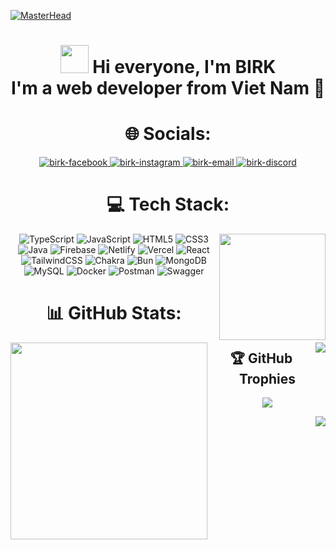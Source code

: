 [![MasterHead](https://user-images.githubusercontent.com/10498744/210012254-234538ff-d198-48aa-8964-37e6fd45d227.gif)](https:github.com/baonguyen130402)

<did align="center">
  <h1 align="center">
    <img width="45" src="https://user-images.githubusercontent.com/18350557/176309783-0785949b-9127-417c-8b55-ab5a4333674e.gif"/> Hi everyone, I'm BIRK<br>I'm a web developer from Viet Nam 🌱
  </h1>
</div>

<!--# 💫 About Me:
<div align="center">
  <div align="left">
    <h3>🔭 I’m a web developer from Viet Nam</h3>
    <h3>🌱 I’m currently learning a new framework</h3>
    <h3>⚡ I'm a introvert </h3>
  </div>
</div> -->

# 🌐 Socials:
<div align="center">
  <a href="https://fb.com/bao.nguyen1304" target="blank">
    <img src="https://img.icons8.com/bubbles/100/000000/facebook-new.png" alt="birk-facebook" />
  </a>
  <a href="https://instagram.com/birkdev" target="blank">
    <img src="https://img.icons8.com/bubbles/100/000000/instagram.png" alt="birk-instagram" />
  </a>
  <a href="mailto:baonguyen130402@gmail.com" target="top">
    <img src="https://img.icons8.com/bubbles/100/000000/apple-mail.png" alt="birk-email" />
  </a>
  <a href="https://discordapp.com/users/707146688145653791" target="top">
    <img src="https://img.icons8.com/bubbles/100/000000/discord.png" alt="birk-discord" />
  </a>
</div>

# 💻 Tech Stack:
<div align="center">
  <img width="170" align="right" src="https://media.giphy.com/media/10IEUy0f5V3WLu/giphy.gif" />
  
  ![TypeScript](https://img.shields.io/badge/typescript-%23007ACC.svg?style=for-the-badge&logo=typescript&logoColor=white) ![JavaScript](https://img.shields.io/badge/javascript-%23323330.svg?style=for-the-badge&logo=javascript&logoColor=%23F7DF1E) ![HTML5](https://img.shields.io/badge/html5-%23E34F26.svg?style=for-the-badge&logo=html5&logoColor=white) ![CSS3](https://img.shields.io/badge/css3-%231572B6.svg?style=for-the-badge&logo=css3&logoColor=white) ![Java](https://img.shields.io/badge/java-%23ED8B00.svg?style=for-the-badge&logo=openjdk&logoColor=white) ![Firebase](https://img.shields.io/badge/firebase-%23039BE5.svg?style=for-the-badge&logo=firebase) ![Netlify](https://img.shields.io/badge/netlify-%23000000.svg?style=for-the-badge&logo=netlify&logoColor=#00C7B7) ![Vercel](https://img.shields.io/badge/vercel-%23000000.svg?style=for-the-badge&logo=vercel&logoColor=white) ![React](https://img.shields.io/badge/react-%2320232a.svg?style=for-the-badge&logo=react&logoColor=%2361DAFB) ![TailwindCSS](https://img.shields.io/badge/tailwindcss-%2338B2AC.svg?style=for-the-badge&logo=tailwind-css&logoColor=white) ![Chakra](https://img.shields.io/badge/chakra-%234ED1C5.svg?style=for-the-badge&logo=chakraui&logoColor=white) ![Bun](https://img.shields.io/badge/Bun-%23000000.svg?style=for-the-badge&logo=bun&logoColor=white) ![MongoDB](https://img.shields.io/badge/MongoDB-%234ea94b.svg?style=for-the-badge&logo=mongodb&logoColor=white) ![MySQL](https://img.shields.io/badge/mysql-4479A1.svg?style=for-the-badge&logo=mysql&logoColor=white) ![Docker](https://img.shields.io/badge/docker-%230db7ed.svg?style=for-the-badge&logo=docker&logoColor=white) ![Postman](https://img.shields.io/badge/Postman-FF6C37?style=for-the-badge&logo=postman&logoColor=white) ![Swagger](https://img.shields.io/badge/-Swagger-%23Clojure?style=for-the-badge&logo=swagger&logoColor=white)
</div>

# 📊 GitHub Stats:
<div align="center"> 
  <a href="#">
    <img align="right" witdh="434" src="https://github-readme-stats.vercel.app/api?username=baonguyen130402&show_icons=true&theme=transparent&hide_border=true&rank_icon=github" />
  </a>  
  
  <a href="#">
    <img align="left" width="315" src="https://github-readme-stats.vercel.app/api/top-langs/?username=baonguyen130402&theme=transparent&hide_border=true&include_all_commits=false&count_private=false&layout=compact"/>
  </a>
</div>

## 🏆 GitHub Trophies
<div align="center">
  
  ![](https://github-profile-trophy.vercel.app/?username=baonguyen130402&include_all_commits=true&theme=transparent&no-frame=true&no-bg=false&margin-w=4)
</div>

<img align="right" src="https://visitcount.itsvg.in/api?id=baonguyen130402&icon=0&color=0)](https://visitcount.itsvg.in" />
